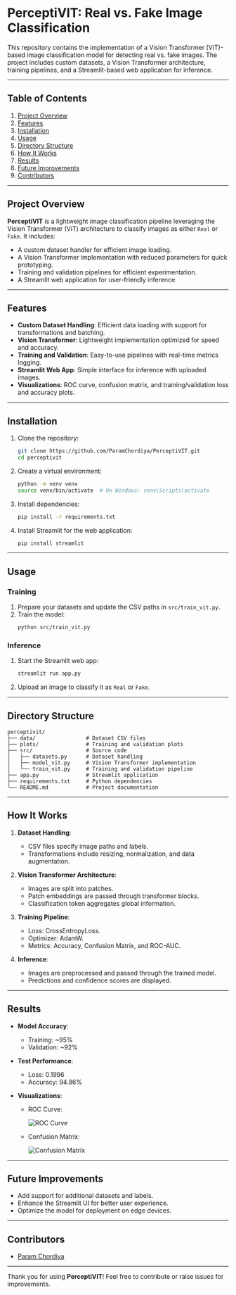 # PerceptiVIT: Real vs. Fake Image Classification

This repository contains the implementation of a Vision Transformer (ViT)-based image classification model for detecting real vs. fake images. The project includes custom datasets, a Vision Transformer architecture, training pipelines, and a Streamlit-based web application for inference.

---

## Table of Contents

1. [Project Overview](#project-overview)
2. [Features](#features)
3. [Installation](#installation)
4. [Usage](#usage)
5. [Directory Structure](#directory-structure)
6. [How It Works](#how-it-works)
7. [Results](#results)
8. [Future Improvements](#future-improvements)
9. [Contributors](#contributors)

---

## Project Overview

**PerceptiVIT** is a lightweight image classification pipeline leveraging the Vision Transformer (ViT) architecture to classify images as either `Real` or `Fake`. It includes:

- A custom dataset handler for efficient image loading.
- A Vision Transformer implementation with reduced parameters for quick prototyping.
- Training and validation pipelines for efficient experimentation.
- A Streamlit web application for user-friendly inference.

---

## Features

- **Custom Dataset Handling**: Efficient data loading with support for transformations and batching.
- **Vision Transformer**: Lightweight implementation optimized for speed and accuracy.
- **Training and Validation**: Easy-to-use pipelines with real-time metrics logging.
- **Streamlit Web App**: Simple interface for inference with uploaded images.
- **Visualizations**: ROC curve, confusion matrix, and training/validation loss and accuracy plots.

---

## Installation

1. Clone the repository:
   ```bash
   git clone https://github.com/ParamChordiya/PerceptiVIT.git
   cd perceptivit
   ```

2. Create a virtual environment:
   ```bash
   python -m venv venv
   source venv/bin/activate  # On Windows: venv\Scripts\activate
   ```

3. Install dependencies:
   ```bash
   pip install -r requirements.txt
   ```

4. Install Streamlit for the web application:
   ```bash
   pip install streamlit
   ```

---

## Usage

### Training

1. Prepare your datasets and update the CSV paths in `src/train_vit.py`.
2. Train the model:
   ```bash
   python src/train_vit.py
   ```

### Inference

1. Start the Streamlit web app:
   ```bash
   streamlit run app.py
   ```
2. Upload an image to classify it as `Real` or `Fake`.

---

## Directory Structure

```
perceptivit/
├── data/                # Dataset CSV files
├── plots/               # Training and validation plots
├── src/                 # Source code
│   ├── datasets.py      # Dataset handling
│   ├── model_vit.py     # Vision Transformer implementation
│   └── train_vit.py     # Training and validation pipeline
├── app.py               # Streamlit application
├── requirements.txt     # Python dependencies
└── README.md            # Project documentation
```

---

## How It Works

1. **Dataset Handling**:
   - CSV files specify image paths and labels.
   - Transformations include resizing, normalization, and data augmentation.

2. **Vision Transformer Architecture**:
   - Images are split into patches.
   - Patch embeddings are passed through transformer blocks.
   - Classification token aggregates global information.

3. **Training Pipeline**:
   - Loss: CrossEntropyLoss.
   - Optimizer: AdamW.
   - Metrics: Accuracy, Confusion Matrix, and ROC-AUC.

4. **Inference**:
   - Images are preprocessed and passed through the trained model.
   - Predictions and confidence scores are displayed.

---

## Results

- **Model Accuracy**:
  - Training: ~95%
  - Validation: ~92%

- **Test Performance**:
  - Loss: 0.1996
  - Accuracy: 94.86%

- **Visualizations**:
  - ROC Curve:

    ![ROC Curve](plots/roc_curve.png)

  - Confusion Matrix:

    ![Confusion Matrix](plots/confusion_matrix.png)

---

## Future Improvements

- Add support for additional datasets and labels.
- Enhance the Streamlit UI for better user experience.
- Optimize the model for deployment on edge devices.

---

## Contributors

- [Param Chordiya](https://github.com/paramchordiya)

---

Thank you for using **PerceptiVIT**! Feel free to contribute or raise issues for improvements.
